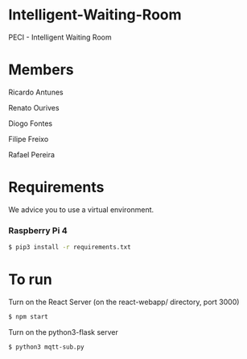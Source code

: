 # Intelligent-Waiting-Room
PECI -  Intelligent Waiting Room
# Members
Ricardo Antunes

Renato Ourives

Diogo Fontes

Filipe Freixo

Rafael Pereira

# Requirements
We advice you to use a virtual environment.

### Raspberry Pi 4
```bash
$ pip3 install -r requirements.txt
``` 

# To run
Turn on the React Server (on the react-webapp/ directory, port 3000)
```bash
$ npm start
```
Turn on the python3-flask server
```bash
$ python3 mqtt-sub.py
```

